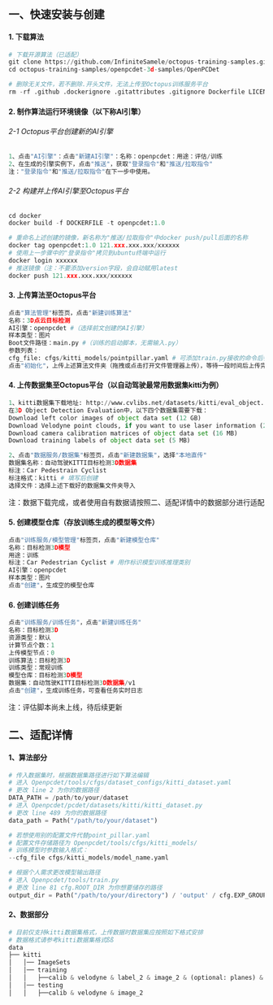 ## 一、快速安装与创建

#### 1. 下载算法

```python
# 下载开源算法（已适配）
git clone https://github.com/InfiniteSamele/octopus-training-samples.git
cd octopus-training-samples/openpcdet-3d-samples/OpenPCDet

# 删除无关文件，若不删除.开头文件，无法上传至Octopus训练服务平台
rm -rf .github .dockerignore .gitattributes .gitignore Dockerfile LICENSE tutorial.ipynb
```

#### 2. 制作算法运行环境镜像（以下称AI引擎）

###### 2-1 Octopus平台创建新的AI引擎

```python
1、点击"AI引擎"：点击"新建AI引擎"：名称：openpcdet：用途：评估/训练
2、在生成的引擎实例下，点击"推送"，获取"登录指令"和"推送/拉取指令"
注："登录指令"和"推送/拉取指令"在下一步中使用。
```

###### 2-2 构建并上传AI引擎至Octopus平台

```python
cd docker
docker build -f DOCKERFILE -t openpcdet:1.0

# 重命名上述创建的镜像，新名称为"推送/拉取指令"中docker push/pull后面的名称
docker tag openpcdet:1.0 121.xxx.xxx.xxx/xxxxxx
# 使用上一步骤中的"登录指令"拷贝到ubuntu终端中运行
docker login xxxxxx
# 推送镜像（注：不要添加version字段，会自动赋用latest
docker push 121.xxx.xxx.xxx/xxxxxx
```

#### 3. 上传算法至Octopus平台

```python
点击"算法管理"标签页，点击"新建训练算法"
名称：3D点云目标检测
AI引擎：openpcdet #（选择前文创建的AI引擎）
样本类型：图片
Boot文件路径：main.py #（训练的启动脚本，无需输入.py）
参数列表：
cfg_file: cfgs/kitti_models/pointpillar.yaml # 可添加train.py接收的命令后参数，此处将训练的次数设置为10次）
点击"初始化"，上传上述算法文件夹（拖拽或点击打开文件管理器上传），等待一段时间后上传完成
```

#### 4. 上传数据集至Octopus平台（以自动驾驶最常用数据集kitti为例）

```python
1、kitti数据集下载地址: http://www.cvlibs.net/datasets/kitti/eval_object.php?obj_benchmark=3d
在3D Object Detection Evaluation中，以下四个数据集需要下载：
Download left color images of object data set (12 GB)
Download Velodyne point clouds, if you want to use laser information (29 GB)
Download camera calibration matrices of object data set (16 MB)
Download training labels of object data set (5 MB)

2、点击"数据服务/数据集"标签页，点击"新建数据集"，选择"本地直传"
数据集名称：自动驾驶KITTI目标检测3D数据集
标注：Car Pedestrain Cyclist
标注格式：kitti # 填写后创建
选择文件：选择上述下载好的数据集文件夹导入
```

注：数据下载完成，或者使用自有数据请按照二、适配详情中的数据部分进行适配

#### 5. 创建模型仓库（存放训练生成的模型等文件）

```python
点击"训练服务/模型管理"标签页，点击"新建模型仓库"
名称：目标检测3D模型
用途：训练
标注：Car Pedestrian Cyclist # 用作标识模型训练推理类别
AI引擎：openpcdet
样本类型：图片
点击"创建"，生成空的模型仓库
```

#### 6. 创建训练任务

```python
点击"训练服务/训练任务"，点击"新建训练任务"
名称：目标检测3D
资源类型：默认
计算节点个数：1
上传模型节点：0
训练算法：目标检测3D
训练类型：常规训练
模型仓库：目标检测3D模型
数据集：自动驾驶KITTI目标检测3D数据集/v1
点击"创建"，生成训练任务，可查看任务实时日志
```

注：评估脚本尚未上线，待后续更新

## 二、适配详情

#### 1、算法部分

```python
# 传入数据集时，根据数据集路径进行如下算法编辑
# 进入 Openpcdet/tools/cfgs/dataset_configs/kitti_dataset.yaml 
# 更改 line 2 为你的数据路径
DATA_PATH = /path/to/your/dataset
# 进入 Openpcdet/pcdet/datasets/kitti/kitti_dataset.py 
# 更改 line 489 为你的数据路径
data_path = Path("/path/to/your/dataset")

# 若想使用别的配置文件代替point_pillar.yaml
# 配置文件存储路径为 Openpcdet/tools/cfgs/kitti_models/
# 训练模型时参数输入格式：
--cfg_file cfgs/kitti_models/model_name.yaml

# 根据个人需求更改模型输出路径
# 进入 Openpcdet/tools/train.py
# 更改 line 81 cfg.ROOT_DIR 为你想要储存的路径
output_dir = Path("/path/to/your/directory") / 'output' / cfg.EXP_GROUP_PATH / cfg.TAG / args.extra_tag
```

#### 2、数据部分

```python
# 目前仅支持kitti数据集格式，上传数据时数据集应按照如下格式安排
# 数据格式请参考kitti数据集格式ßß
data
├── kitti
│   │── ImageSets
│   │── training
│   │   ├──calib & velodyne & label_2 & image_2 & (optional: planes) & (optional: depth_2)
│   │── testing
│   │   ├──calib & velodyne & image_2
```

